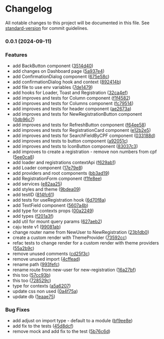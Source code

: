 # Changelog

All notable changes to this project will be documented in this file. See [standard-version](https://github.com/conventional-changelog/standard-version) for commit guidelines.

### 0.0.1 (2024-09-11)


### Features

* add BackButton component ([3514d40](https://github.com/leodionizio/caju-front-teste-1/commit/3514d4066246dc049dd99ba7b7c11fa3b0549086))
* add changes on Dashboard page ([5a937e4](https://github.com/leodionizio/caju-front-teste-1/commit/5a937e44a6f954fccb74415c6aa432cb0e351683))
* add ConfirmationDialog component ([675e58c](https://github.com/leodionizio/caju-front-teste-1/commit/675e58cd041fcce497b23c03e334ff39b42724e7))
* add confirmationDialog hook and context ([892414b](https://github.com/leodionizio/caju-front-teste-1/commit/892414b755a9eb7d035f9f87270b970c0c127787))
* add file to use env variables ([7de1479](https://github.com/leodionizio/caju-front-teste-1/commit/7de1479932174c184752b4d56744d92f2886677f))
* add hooks for Loader, Toast and Registration ([32ca4ef](https://github.com/leodionizio/caju-front-teste-1/commit/32ca4ef0cd9e8b0ef80273a4ee5eaedeaf5cd41a))
* add improves and tests for Column component ([f1f4582](https://github.com/leodionizio/caju-front-teste-1/commit/f1f458282abd3406b0cb56d1fde883e0fc91bee5))
* add improves and tests for Columns component ([fc79514](https://github.com/leodionizio/caju-front-teste-1/commit/fc795141d595e08b26a86c037b03a3947b879e21))
* add improves and tests for header component ([ae2673a](https://github.com/leodionizio/caju-front-teste-1/commit/ae2673ac7f2c96c2772750a7117840109fa3fb4a))
* add improves and tests for NewRegistrationButton component ([0db96c7](https://github.com/leodionizio/caju-front-teste-1/commit/0db96c7b37376cab0be2b3a8a9c8353e2a570e0f))
* add improves and tests for RefreshButton component ([f64ee58](https://github.com/leodionizio/caju-front-teste-1/commit/f64ee58a395b4ba3737c1477759cd310238dbed7))
* add improves and tests for RegistrationCard component ([e12b2e5](https://github.com/leodionizio/caju-front-teste-1/commit/e12b2e51a2ed638d82c83ced7d9a696cc145ee37))
* add improves and tests for SearchFieldByCPF component ([033188d](https://github.com/leodionizio/caju-front-teste-1/commit/033188deb33253c02ba72d17303cab761f2b9bfd))
* add improves and tests to button component ([a92051c](https://github.com/leodionizio/caju-front-teste-1/commit/a92051c97596f9ef99a2d44514525aeaa6da2763))
* add improves and tests to IconButton component ([83037c3](https://github.com/leodionizio/caju-front-teste-1/commit/83037c399a393979e3031eee2ffe3dcba19928c0))
* add improves to create a registration - remove non numbers from cpf ([5ee0ca8](https://github.com/leodionizio/caju-front-teste-1/commit/5ee0ca83a4086a07cf46e2bba2872c124920224d))
* add loader and registrations contextApi ([f629ab1](https://github.com/leodionizio/caju-front-teste-1/commit/f629ab1792e683045055bdfd2f79185e2cd3d458))
* add Loader component ([17e79e8](https://github.com/leodionizio/caju-front-teste-1/commit/17e79e872cdcb0c56d7267a0bf23220fd1127141))
* add providers and root components ([bb3ad19](https://github.com/leodionizio/caju-front-teste-1/commit/bb3ad194a5b10d2f8259dab9b22ad7f44cf53351))
* add RegistrationForm component ([f1fe8ee](https://github.com/leodionizio/caju-front-teste-1/commit/f1fe8ee8eeb31d6f34da839b3b9ce6d0e07502ee))
* add services ([e82aa25](https://github.com/leodionizio/caju-front-teste-1/commit/e82aa25ccbb49b9765904a9caf1c6e8f88e5fe3b))
* add styles and theme ([9bdea09](https://github.com/leodionizio/caju-front-teste-1/commit/9bdea09d1a8be8ee437c1c714a5df6fb38075924))
* add testID ([814fc61](https://github.com/leodionizio/caju-front-teste-1/commit/814fc61e46ae50ae302e342ae484fa8fc5664278))
* add tests for useRegistration hook ([6d70f8a](https://github.com/leodionizio/caju-front-teste-1/commit/6d70f8a7a38a9fb6f49a65a5db20353250a3120c))
* add TextField component ([5607a4b](https://github.com/leodionizio/caju-front-teste-1/commit/5607a4b69a11e6b54695ea180e72329f977af70f))
* add type for contexts props ([00a2249](https://github.com/leodionizio/caju-front-teste-1/commit/00a2249b2c0d94a2ec1872a84b9462b4ac77c5ad))
* add types ([f201a3f](https://github.com/leodionizio/caju-front-teste-1/commit/f201a3f845119bbbf7f5950f149a67d3a8886f9a))
* add util for mount query params ([627aeb2](https://github.com/leodionizio/caju-front-teste-1/commit/627aeb20d4631678848151c005eb7dd252ba3dd2))
* caju teste v1 ([99081ab](https://github.com/leodionizio/caju-front-teste-1/commit/99081ab50d2c2331497f7186c7f66d9b313607dd))
* change router name from NewUser to NewRegistration ([23b1db0](https://github.com/leodionizio/caju-front-teste-1/commit/23b1db0ea3f45c30d5c85abbd20caee9b754b726))
* create a custom render with ThemeProvider ([73592cc](https://github.com/leodionizio/caju-front-teste-1/commit/73592cc8f46e8ed13dc7b7f6ff62c5eed6fcdda9))
* refac tests to change render for a custom render with theme providers ([55a2b9c](https://github.com/leodionizio/caju-front-teste-1/commit/55a2b9cae95b46035220eafb88789b5ee7c21638))
* remove unused comments ([cd25f3c](https://github.com/leodionizio/caju-front-teste-1/commit/cd25f3c2a4d26f42a3585a52272e14e3cba49407))
* remove unused import ([4cffead](https://github.com/leodionizio/caju-front-teste-1/commit/4cffead3d4db401b93345432d3329c266e86fbd7))
* rename path ([993fefc](https://github.com/leodionizio/caju-front-teste-1/commit/993fefcb7307c5ef2312097f1a9dd4af5dc59ac0))
* rename route from new-user for new-registration ([16a27bf](https://github.com/leodionizio/caju-front-teste-1/commit/16a27bf67cb49a8157703a09a5796e423d2741d5))
* this too ([57cc93b](https://github.com/leodionizio/caju-front-teste-1/commit/57cc93b868a83d2b968ef4dabee67ca4794dfed9))
* this too ([728529c](https://github.com/leodionizio/caju-front-teste-1/commit/728529cdc9d6f2c0d8424cfb296516b85dc33025))
* type for contexts ([a5a6207](https://github.com/leodionizio/caju-front-teste-1/commit/a5a620721c93ad53734fe82db4c85c9e0aede4b8))
* update css non used ([0a4f75a](https://github.com/leodionizio/caju-front-teste-1/commit/0a4f75a266d228830429aece3ce24f82fcf5bfd4))
* update db ([1eaae75](https://github.com/leodionizio/caju-front-teste-1/commit/1eaae75b690315aae3e8acb89c7ccc43a92b2b84))


### Bug Fixes

* add adjust on import type - default to a module ([bf9ee8e](https://github.com/leodionizio/caju-front-teste-1/commit/bf9ee8e41db9c9aae202f4c22def19d795b5f468))
* add fix to the tests ([45d8dcf](https://github.com/leodionizio/caju-front-teste-1/commit/45d8dcf4229e8e02ff0e3fc31d5d140132171078))
* remove mock and add fix to the test ([5b76c6d](https://github.com/leodionizio/caju-front-teste-1/commit/5b76c6da9a38a347c1d9de6719784d4ceb67ddaa))
